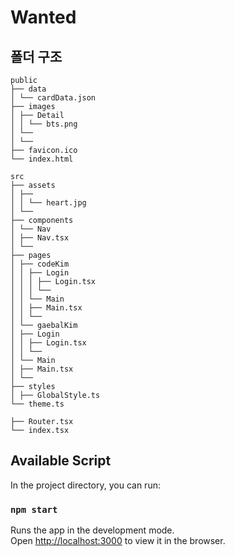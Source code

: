 # Wanted

## 폴더 구조

```
public
├── data
│ └── cardData.json
├── images
│ ├── Detail
│ │ └── bts.png
│ └──
│ └──
├── favicon.ico
└── index.html

src
├── assets
│ ├──
│ │ └── heart.jpg
│ └──
├── components
│ └── Nav
│ ├── Nav.tsx
│ └──
├── pages
│ ├── codeKim
│ │ ├── Login
│ │ │ ├── Login.tsx
│ │ │ └──
│ │ └── Main
│ │ ├── Main.tsx
│ │ └──
│ └── gaebalKim
│ ├── Login
│ │ ├── Login.tsx
│ │ └──
│ └── Main
│ ├── Main.tsx
│ └──
├── styles
│ ├── GlobalStyle.ts
└── theme.ts

├── Router.tsx
└── index.tsx
```

## Available Script

In the project directory, you can run:

### `npm start`

Runs the app in the development mode.\
Open [http://localhost:3000](http://localhost:3000) to view it in the browser.
